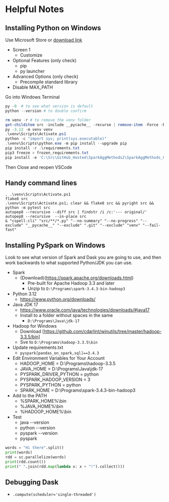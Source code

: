 # Helpful Notes

<!-- cSpell: ignore venv, childitem, autopep8, pyright, findstr, pycache, pytest, compat -->

## Installing Python on Windows
Use Microsoft Store or [download link](https://www.python.org/downloads/release/python-397/)
- Screen 1
    - Customize
- Optional Features (only check)
    - pip
    - py launcher
- Advanced Options (only check)
    - Precompile standard library
- Disable MAX_PATH

Go into Windows Terminal
```ps1
py -0  # to see what version is default
python --version # to double confirm

rm venv -r # to remove the venv folder
get-childitem src -include __pycache__ -recurse | remove-item -Force -Recurse
py -3.12 -m venv venv
.\venv\Scripts\Activate.ps1
python -c "import sys; print(sys.executable)"
.\venv\Scripts\python.exe -m pip install --upgrade pip
pip install -r .\requirements.txt
pip3 freeze > frozen_requirements.txt
pip install -e 'C:\Src\GitHub_Hosted\SparkAggMethods2\SparkAggMethods_CommonPython\' --config-settings editable_mode=compat
```
Then Close and reopen VSCode

## Handy command lines

```
. .\venv\Scripts\Activate.ps1
flake8 src
.\venv\Scripts\Activate.ps1; clear && flake8 src && pyright src && python -m pytest src
autopep8 --recursive --diff src | findstr /i /c:'--- original/'
autopep8 --recursive  --in-place src
& "cspell-cli" "src/**/*.py" "--no-summary" "--no-progress" "--exclude" "__pycache__" "--exclude" ".git" "--exclude" "venv" "--fail-fast"
```

## Installing PySpark on Windows

Look to see what version of Spark and Dask you are going to use, and then work backwards to what supported Python/JDK you can use.

- Spark
  - (Download)(https://spark.apache.org/downloads.html)
    - Pre-built for Apache Hadoop 3.3 and later
    - Unzip to `D:\Programs\spark-3.4.3-bin-hadoop3`
- Python 3.12
  - https://www.python.org/downloads/
- Java JDK 17
  - https://www.oracle.com/java/technologies/downloads/#java17
  - Install to a folder without spaces in the same
    - `D:\Programs\Java\jdk-17`
- Hadoop for Windows
  - Download [https://github.com/cdarlint/winutils/tree/master/hadoop-3.3.5/bin]
  - Sve to `D:\Programs\hadoop-3.3.5\bin`
- Update requirements.txt
  - `pyspark[pandas_on_spark,sql]==3.4.3`
- Edit Environment Variables for Your Account
  - HADOOP_HOME = D:\Programs\hadoop-3.3.5
  - JAVA_HOME = D:\Programs\Java\jdk-17
  - PYSPARK_DRIVER_PYTHON = python
  - PYSPARK_HADOOP_VERSION = 3
  - PYSPARK_PYTHON = python
  - SPARK_HOME = D:\Programs\spark-3.4.3-bin-hadoop3
 - Add to the PATH
   - %SPARK_HOME%\bin
   - %JAVA_HOME%\bin
   - %HADOOP_HOME%\bin
- Test
  - java --version
  - python --version
  - pyspark --version
  - pyspark


```py
words = "Hi there".split()
print(words)
rdd = sc.parallelize(words)
print(rdd.count())
print(" ".join(rdd.map(lambda x: x + "!").collect()))
```

## Debugging Dask
- `.compute(scheduler='single-threaded')`
